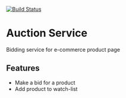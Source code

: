 [![Build Status](https://travis-ci.com/anhjoseph/e-commerce-auction.svg?branch=master)](https://travis-ci.com/anhjoseph/e-commerce-auction)

# Auction Service
Bidding service for e-commerce product page

## Features
* Make a bid for a product
* Add product to watch-list
